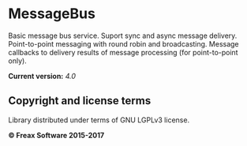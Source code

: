 MessageBus
============

Basic message bus service. Suport sync and async message delivery. Point-to-point 
messaging with round robin and broadcasting. Message callbacks to delivery results 
of message processing (for point-to-point only). 

**Current version:** *4.0*

## Copyright and license terms

Library distributed under terms of GNU LGPLv3 license.

**© Freax Software 2015-2017**